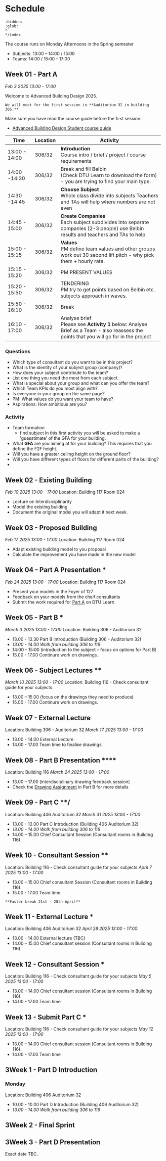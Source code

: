 # Schedule

```{toctree}
:hidden:
:glob:
*
*/index
```


The course runs on Monday Afternoons in the Spring semester 

* Subjects: 13:00 – 14:00 / 15:00 
* Teams: 14:00 / 15:00 - 17:00  

## Week 01 - Part A
_Feb 3 2025 13:00 - 17:00_

Welcome to Advanced Building Design 2025.

```{important}
We will meet for the first session in **Auditorium 32 in building 306.**
```
Make sure you have read the course guide before the first session:

* [Advanced Building Design Student course guide](/Roles/Student.md)

| **Time**      | **Location** |**Activity**   |
|---------------|--------------|------------|
| 13:00 - 14:00 | 306/32 | **Introduction** <br> Course intro / brief / project / course requirements |
| 14:00 -14:30  | 306/32 |  Break and fill Belbin <br>(Check DTU Learn to download the form) - you are trying to find your main type.|
| 14:30 -14:45  | 306/32 |  **Choose Subject**<br>Whole class divide into subjects Teachers and TAs will help where numbers are not even |
| 14:45 - 15:00 | 306/32 |  **Create Companies**<br>Each subject subdivides into separate companies (2-3 people) use Belbin results and teachers and TAs to help |
| 15:00 - 15:15 | 306/32 |  **Values** <br>PM define team values and other groups work out 30 second lift pitch - why pick them + hourly rate. |
| 15:15 - 15:20 | 306/32 |  PM PRESENT VALUES<br>|
| 15:20 - 15:50 | 306/32 |  TENDERING <br> PM try to get points based on Belbin etc. subjects approach in waves.|
| 15:50 - 16:10 | 306/32 |  Break<br> |
| 16:10 - 17:00 | 306/32 |  Analyse brief <br> Please see **Activity 1** below: Analyse Brief as a Team - also reassess the points that you will go for in the project|

### Questions
* Which type of consultant do you want to be in this project?
* What is the identity of your subject group (company)? 
* How does your subject contribute to the team?  
* List one thing you need the most from each subject.  
* What is special about your group and what can you offer the team? 
* Which Team KPIs do you most align with? 
* Is everyone in your group on the same page?  
* PM: What values do you want your team to have? 
* Aspirations: How ambitious are you?

### Activity
* Team formation
    * find subject
In this first activity you will be asked to make a 'guesstimate' of the GFA for your building.
* What **GFA** are you aiming at for your building?
This requires that you define the F2F height.
* Will you have a greater ceiling height on the ground floor?
* Will you have different types of floors for different parts of the building?
* 

## Week 02 - Existing Building
_Feb 10 2025 13:00 - 17:00_
Location: Building 117 Room 024

* Lecture on Interdisiciplinarity
* Model the existing building
* Document the original model you will adapt it next week.

## Week 03 - Proposed Building
_Feb 17 2025 13:00 - 17:00_
Location: Building 117 Room 024

* Adapt existing building model to you proposal
* Calculate the improvement you have made in the new model

## Week 04 - Part A Presentation *
_Feb 24 2025 13:00 - 17:00_
Location: Building 117 Room 024

* Present your models in the Foyer of 127
* Feedback on your models from the cheif consultants
* Submit the work required for [Part A](/41936/Assignments/A) on DTU Learn.

## Week 05 - Part B *
_March 3 2025 13:00 - 17:00_
Location: Building 306 - Auditorium 32
* 13.00 - 13.30 Part B Introduction (Building 306 - Auditorium 32)
* _13.00 - 14.00 Walk from building 306 to 116_
* 14:00 – 15:00 (introduction to the subject – focus on options for Part B)
* 15.00 - 17.00 Continure work on drawings.

## Week 06 - Subject Lectures **
_March 10 2025 13:00 - 17:00_
Location: Building 116 - Check consultant guide for your subjects
* 13.00 – 15.00 (focus on the drawings they need to produce)
* 15.00 - 17.00 Continure work on drawings.

## Week 07 - External Lecture
Location: Building 306 - Auditorium 32
_March 17 2025 13:00 - 17:00_
* 13.00 - 14.00 External Lecture
* 14.00 - 17.00 Team time to finalise drawings.

## Week 08 - Part B Presentation ****
Location: Building 116
_March 24 2025 13:00 - 17:00_
* 13.00 – 17.00 (interdisciplinary drawing feedback session)
* Check the [Drawing Assignment](/Assignments/B.md#b1-drawings) in Part B for more details

## Week 09 - Part C **/
Location: Building 406 Auditorium 32
_March 31 2025 13:00 - 17:00_
* 13.00 - 13.00  Part C Introduction (Building 406 Auditorium 32)
* _13.00 - 14.00 Walk from building 306 to 116_
* 14.00 – 15.00 Chief Consultant Session (Consultant rooms in Building 116).

## Week 10 - Consultant Session **
Location: Building 116 - Check consultant guide for your subjects
_April 7 2025 13:00 - 17:00_
* 13.00 – 15.00 Chief consultant Session (Consultant rooms in Building 116).
* 15.00 - 17.00 Team time

```{information}
**Easter break 21st - 28th April**
```

## Week 11 - External Lecture *
Location: Building 406 Auditorium 32
_April 28 2025 13:00 - 17:00_
* 13.00 - 14.00 External lecture (TBC)
* 14.00 – 15.00 Chief consultant session (Consultant rooms in Building 116).

## Week 12 - Consultant Session *
Location: Building 116 - Check consultant guide for your subjects
_May 5 2025 13:00 - 17:00_
* 13.00 – 14.00 Chief consultant session (Consultant rooms in Building 116).
* 14.00 - 17.00 Team time

## Week 13 - Submit Part C *
Location: Building 116 - Check consultant guide for your subjects
_May 12 2025 13:00 - 17:00_
* 13.00 – 14.00 Chief consultant session (Consultant rooms in Building 116).
* 14.00 - 17.00 Team time

## 3Week 1 - Part D Introduction
### Monday
Location: Building 406 Auditorium 32
* 10.00 - 10.00  Part D Introduction (Building 406 Auditorium 32)
* _13.00 - 14.00 Walk from building 306 to 116_

## 3Week 2 - Final Sprint

## 3Week 3 - Part D Presentation
Exact date TBC.

<!--

**[Stage A](/41936/Assignments/A)**
* Week 1: [Introduction to Course and Part A](01.md)
* Week 2: [Interdisciplinarity](02.md)
* Week 3: [Modelling](03.md)
* Week 4: [Presentation Part A *](04.md)
  
**[Stage B](/41936/Assignments/B)**
* Week 5: [Part B and Subject introductions *](05.md)
* Week 6: [External Lecture / Building Visit](06.md)
* Week 7: [Subject Lectures *](07.md)
* Week 8: [Part B (Drawing) Presentation *](08.md)
  
**[Stage C](/41936/Assignments/C)**
* Week 9: [Part C Introduction *](09.md)
* Week 10: [Chief Consultant Session *](10.md)
* Week 11: [External Lecture](11.md)
* Week 12: [Chief Consultant Session *](12.md)
* Week 13: [Submit Part C *](13.md)

**[Stage D](/41936/Assignments/D)**
* 3Week 1: [Introduction *](14.md)
* 3Week 2: [Introduction *](15.md)
* 3Week 3: [Introduction *](16.md)

## Detailed Calender

| Week | Arch      | Str       | MEP       | Geo       | Mat       | PM        |
|------|-----------|-----------|-----------|-----------|-----------|-----------|
| 1    | Introduction      | Introduction      | Introduction      | Introduction      | Introduction      | Introduction      |
| 2    | Interdisciplinary | Interdisciplinary | Interdisciplinary | Interdisciplinary | Interdisciplinary | Interdisciplinary |
| 3    | Modelling         | Modelling         | Modelling         | Modelling         | Modelling         | Modelling         |
| 4    | Presentation      | Presentation      | Presentation      | Presentation      | Presentation      | Presentation      |
| 5    | Part B Intro      | Part B Intro      | Part B Intro      | Part B Intro      | Part B Intro      | Part B Intro      |
|      | SUB INT   | SUB INT   | SUB INT   | SUB INT   | SUB INT   | SUB INT   |
| 6    | EXT / VIS | EXT / VIS | EXT / VIS | EXT / VIS | EXT / VIS | EXT / VIS |
| 7    | SUBJECT   | SUBJECT   | SUBJECT   | SUBJECT   | SUBJECT   | SUBJECT   |
|      | SUBJECT   | SUBJECT   | SUBJECT   | SUBJECT   | SUBJECT   | SUBJECT   |
| 8    | DRAW      | DRAW      | DRAW      | DRAW      | DRAW      | DRAW      |
| 9    | PART C    | PART C    | PART C    | PART C    | PART C    | PART C    |
| 10   | Q+A       | Q+A       | Q+A       | Q+A       | Q+A       | Q+A       |
| 11   | EXT       | EXT       | EXT       | EXT       | EXT       | EXT       |
| 12   | Q+A       | Q+A       | Q+A       | Q+A       | Q+A       | Q+A       |
| 13   | Q+A       | Q+A       | Q+A       | Q+A       | Q+A       | Q+A       |

-->

